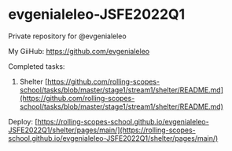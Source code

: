 # evgenialeleo-JSFE2022Q1
Private repository for @evgenialeleo

My GiiHub: https://github.com/evgenialeleo

Completed tasks:

1. Shelter [https://github.com/rolling-scopes-school/tasks/blob/master/stage1/stream1/shelter/README.md](https://github.com/rolling-scopes-school/tasks/blob/master/stage1/stream1/shelter/README.md)

Deploy: [https://rolling-scopes-school.github.io/evgenialeleo-JSFE2022Q1/shelter/pages/main/](https://rolling-scopes-school.github.io/evgenialeleo-JSFE2022Q1/shelter/pages/main/)
